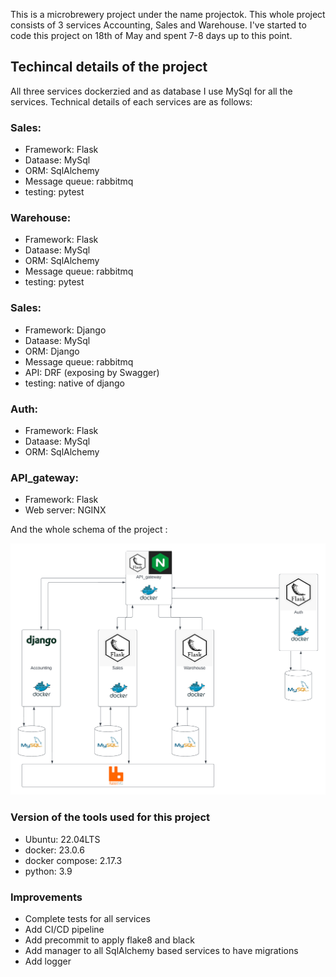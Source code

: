 This is a microbrewery project under the name projectok. This whole project consists of 3 services Accounting, Sales and Warehouse. I've started 
to code this project on 18th of May and spent 7-8 days up to this point.

## Techincal details of the project

All three services dockerzied and as database I use MySql for all the services. Technical details of each services are as follows:

### Sales:
- Framework: Flask
- Dataase: MySql
- ORM: SqlAlchemy
- Message queue: rabbitmq
- testing: pytest

### Warehouse:
- Framework: Flask
- Dataase: MySql
- ORM: SqlAlchemy
- Message queue: rabbitmq
- testing: pytest

### Sales:
- Framework: Django
- Dataase: MySql
- ORM: Django
- Message queue: rabbitmq
- API: DRF (exposing by Swagger)
- testing: native of django

### Auth:
- Framework: Flask
- Dataase: MySql
- ORM: SqlAlchemy

### API_gateway:
- Framework: Flask
- Web server: NGINX


And the whole schema of the project :

![Alt text](cloudsigma.png?raw=true "Schema")

### Version of the tools used for this project

- Ubuntu: 22.04LTS
- docker: 23.0.6
- docker compose: 2.17.3
- python: 3.9


### Improvements

- Complete tests for all services
- Add CI/CD pipeline
- Add precommit to apply flake8 and black
- Add manager to all SqlAlchemy based services to have migrations
- Add logger
